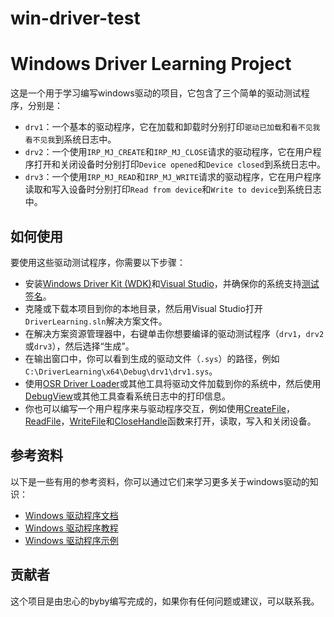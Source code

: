 # win-driver-test
# Windows Driver Learning Project

这是一个用于学习编写windows驱动的项目，它包含了三个简单的驱动测试程序，分别是：

- `drv1`：一个基本的驱动程序，它在加载和卸载时分别打印`驱动已加载`和`看不见我看不见我`到系统日志中。
- `drv2`：一个使用`IRP_MJ_CREATE`和`IRP_MJ_CLOSE`请求的驱动程序，它在用户程序打开和关闭设备时分别打印`Device opened`和`Device closed`到系统日志中。
- `drv3`：一个使用`IRP_MJ_READ`和`IRP_MJ_WRITE`请求的驱动程序，它在用户程序读取和写入设备时分别打印`Read from device`和`Write to device`到系统日志中。

## 如何使用

要使用这些驱动测试程序，你需要以下步骤：

- 安装[Windows Driver Kit (WDK)](https://docs.microsoft.com/en-us/windows-hardware/drivers/download-the-wdk)和[Visual Studio](https://visualstudio.microsoft.com/)，并确保你的系统支持[测试签名](https://docs.microsoft.com/en-us/windows-hardware/drivers/install/the-testsigning-boot-configuration-option)。
- 克隆或下载本项目到你的本地目录，然后用Visual Studio打开`DriverLearning.sln`解决方案文件。
- 在解决方案资源管理器中，右键单击你想要编译的驱动测试程序（`drv1`，`drv2`或`drv3`），然后选择“生成”。
- 在输出窗口中，你可以看到生成的驱动文件（`.sys`）的路径，例如`C:\DriverLearning\x64\Debug\drv1\drv1.sys`。
- 使用[OSR Driver Loader](https://www.osronline.com/article.cfm?article=157)或其他工具将驱动文件加载到你的系统中，然后使用[DebugView](https://docs.microsoft.com/en-us/sysinternals/downloads/debugview)或其他工具查看系统日志中的打印信息。
- 你也可以编写一个用户程序来与驱动程序交互，例如使用[CreateFile](https://docs.microsoft.com/en-us/windows/win32/api/fileapi/nf-fileapi-createfilew)，[ReadFile](https://docs.microsoft.com/en-us/windows/win32/api/fileapi/nf-fileapi-readfile)，[WriteFile](https://docs.microsoft.com/en-us/windows/win32/api/fileapi/nf-fileapi-writefile)和[CloseHandle](https://docs.microsoft.com/en-us/windows/win32/api/handleapi/nf-handleapi-closehandle)函数来打开，读取，写入和关闭设备。

## 参考资料

以下是一些有用的参考资料，你可以通过它们来学习更多关于windows驱动的知识：

- [Windows 驱动程序文档](https://docs.microsoft.com/en-us/windows-hardware/drivers/)
- [Windows 驱动程序教程](https://www.codeproject.com/Articles/9504/Driver-Development-Part-1-Introduction-to-Drivers)
- [Windows 驱动程序示例](https://github.com/microsoft/Windows-driver-samples)

## 贡献者

这个项目是由忠心的byby编写完成的，如果你有任何问题或建议，可以联系我。
